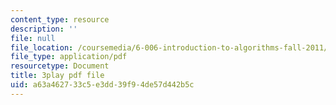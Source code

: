 ```yaml
---
content_type: resource
description: ''
file: null
file_location: /coursemedia/6-006-introduction-to-algorithms-fall-2011/a63a462733c5e3dd39f94de57d442b5c_ENyox7kNKeY.pdf
file_type: application/pdf
resourcetype: Document
title: 3play pdf file
uid: a63a4627-33c5-e3dd-39f9-4de57d442b5c
---
```

